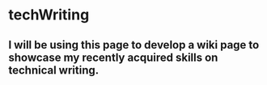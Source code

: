 # techWriting

## I will be using this page to develop a wiki page to showcase my recently acquired skills on technical writing.